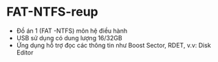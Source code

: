 # FAT-NTFS-reup
- Đồ án 1 (FAT -NTFS) môn hệ điều hành
- USB sử dụng có dung lượng 16/32GB
- Ứng dụng hỗ trợ đọc các thông tin như Boost Sector, RDET, v.v: Disk Editor
